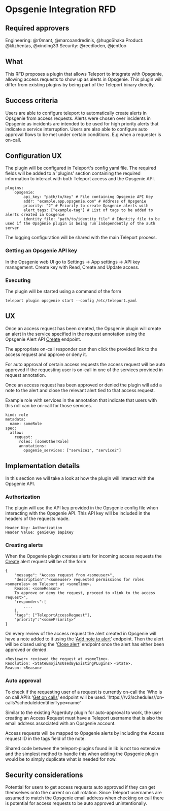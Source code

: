# Opsgenie Integration RFD
## Required approvers

Engineering: @r0mant, @marcoandredinis, @hugoShaka
Product: @klizhentas, @xinding33
Security: @reedloden, @jentfoo

## What

This RFD proposes a plugin that allows Teleport to integrate with Opsgenie, allowing access requests to show up as alerts in Opsgenie. This plugin will differ from existing plugins by being part of the Teleport binary directly.

## Success criteria
Users are able to configure teleport to automatically create alerts in Opsgenie from access requests.
Alerts were chosen over incidents in Opsgenie as incidents are intended to be used for high priority alerts that indicate a service interruption.
Users are also able to configure auto approval flows to be met under certain conditions. E.g when a requester is on-call.

## Configuration UX

The plugin will be configured in Teleport's config yaml file. The required fields will be added to a 'plugins' section containing the required information to interact with both Teleport access and the Opsgenie API.

```
plugins:
    opsgenie:
        api_key: "path/to/key" # File containing Opsgenie API Key
        addr: "example.app.opsgenie.com" # Address of Opsgenie
        priority: "2" # Priority to create Opsgenie alerts with
        alert_tags: ["example-tag"] # List of tags to be added to alerts created in Opsgenie
        identity_file: "path/to/identity_file" # Identity file to be used if the Opsgenie plugin is being run independently of the auth server
```

The logging configuration will be shared with the main Teleport process.

### Getting an Opsgenie API key

In the Opsgenie web UI go to Settings -> App settings -> API key management. Create key with Read, Create and Update access.

### Executing

The plugin will be started using a command of the form

```
teleport plugin opsgenie start --config /etc/teleport.yaml
```

## UX

Once an access request has been created, the Opsgenie plugin will create an alert in the service specified in the request annotation using the Opsgenie Alert API [Create](https://docs.opsgenie.com/docs/alert-api#create-alert) endpoint. 

The appropriate on-call responder can then click the provided link to the access request and approve or deny it.

For auto approval of certain access requests the access request will be auto approved if the requesting user is on-call in one of the services provided in request annotation.

Once an access request has been approved or denied the plugin will add a note to the alert and close the relevant alert tied to that access request.

Example role with services in the annotation that indicate that users with this roll can be on-call for those services.

```
kind: role
metadata:
  name: someRole
spec:
  allow:
    request:
      roles: [someOtherRole]
      annotations:
        opsgenie_services: ["service1", "service2"]
```

## Implementation details
In this section we will take a look at how the plugin will interact with the Opsgenie API.

### Authorization

The plugin will use the API key provided in the Opsgenie config file when interacting with the Opsgenie API. This API key will be included in the headers of the requests made.

```
Header Key: Authorization
Header Value: genieKey $apiKey
```

### Creating alerts
When the Opsgenie plugin creates alerts for incoming access requests the [Create](https://docs.opsgenie.com/docs/alert-api#create-alert) alert request will be of the form

```
{
	"message": "Access request from <someuser>",
	"description":"<someuser> requested permissions for roles <someroles> on Teleport at <someTime>.
 	Reason: <someReason>
 	To approve or deny the request, proceed to <link to the access request>",
	"responders":[
    	....
	],
	"tags": ["TeleportAccessRequest"],
	"priority":"<somePriority>"
}
```

On every review of the access request the alert created in Opsgenie will have a note added to it using the ‘[Add note to alert](https://docs.opsgenie.com/docs/alert-api#add-note-to-alert)’ endpoint. Then the alert will be closed using the ‘[Close alert](https://docs.opsgenie.com/docs/alert-api#close-alert)’ endpoint once the alert has either been approved or denied.

```
<Reviewer> reviewed the request at <someTime>.
Resolution: <StateEmojiAsUsedByExistingPLugins> <State>.
Reason: <Reason>
```

### Auto approval

To check if the requesting user of a request is currently on-call the ‘Who is on call API’s ‘[Get on calls](https://docs.opsgenie.com/docs/who-is-on-call-api#get-on-calls)’ endpoint will be used. 'https://<configured-opsgenie-address>/v2/schedules/<SheduleName>/on-calls?scheduleIdentifierType=name'

Similar to the existing Pagerduty plugin for auto-approval to work, the user creating an Access Request must have a Teleport username that is also the email address associated with an Opsgenie account.

Access requests will be mapped to Opsgenie alerts by including the Access request ID in the tags field of the note. 

Shared code between the teleport-plugins found in lib is not too extensive and the simplest method to handle this when adding the Opsgenie plugin would be to simply duplicate what is needed for now.

## Security considerations

Potential for users to get access requests auto approved if they can get themselves onto the current on call rotation.
Since Teleport usernames are assumed to match the Opsgenie email address when checking on call there is potential for access requests to be auto approved unintentionally.

